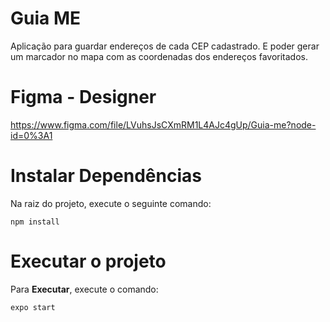 # Guia ME

Aplicação para guardar endereços de cada CEP cadastrado. E poder gerar um marcador no mapa com as coordenadas dos endereços favoritados. 

# Figma - Designer
https://www.figma.com/file/LVuhsJsCXmRM1L4AJc4gUp/Guia-me?node-id=0%3A1
# Instalar Dependências
Na raiz do projeto, execute o seguinte comando: 

`npm install`

# Executar o projeto
Para **Executar**, execute o comando: 

`expo start`
